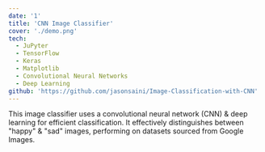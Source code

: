 ```yaml
---
date: '1'
title: 'CNN Image Classifier'
cover: './demo.png'
tech:
  - JuPyter
  - TensorFlow
  - Keras
  - Matplotlib
  - Convolutional Neural Networks
  - Deep Learning
github: 'https://github.com/jasonsaini/Image-Classification-with-CNN'
---
```


This image classifier uses a convolutional neural network (CNN) & deep learning for efficient classification. It effectively distinguishes between "happy" & "sad" images, performing on datasets sourced from Google Images.